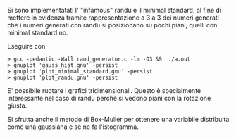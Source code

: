 Si sono implementatati l' "infamous" randu e il minimal standard, al fine
di mettere in evidenza tramite rappresentazione a 3 a 3 dei numeri generati che i numeri
generati con randu si posizionano su pochi piani, quelli con minimal standard no.

Eseguire con

    > gcc -pedantic -Wall rand_generator.c -lm -O3 &&  ./a.out
    > gnuplot 'gauss_hist.gnu' -persist
    > gnuplot 'plot_minimal_standard.gnu' -persist
    > gnuplot 'plot_randu.gnu' -persist

E' possibile ruotare i grafici tridimensionali. Questo è specialmente interessante nel caso di randu perchè si vedono piani con la rotazione giusta.

Si sfrutta anche il metodo di Box-Muller per ottenere una variabile distribuita
come una gaussiana e se ne fa l'istogramma.

